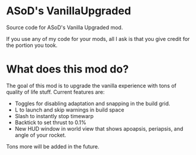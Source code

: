 # ASoD's VanillaUpgraded
Source code for ASoD's Vanilla Upgraded mod.

If you use any of my code for your mods, all I ask is that you give credit for the portion you took.

# What does this mod do?
The goal of this mod is to upgrade the vanilla experience with tons of quality of life stuff. Current features are:

- Toggles for disabling adaptation and snapping in the build grid.
- L to launch and skip warnings in build space
- Slash to instantly stop timewarp
- Backtick to set thrust to 0.1%
- New HUD window in world view that shows apoapsis, periapsis, and angle of your rocket.

Tons more will be added in the future.
